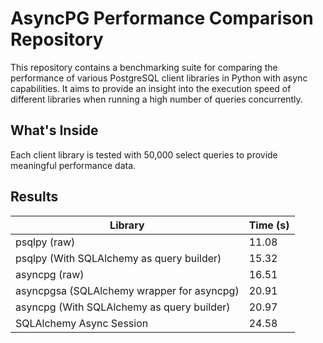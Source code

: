 # AsyncPG Performance Comparison Repository

This repository contains a benchmarking suite for comparing the performance of various PostgreSQL client libraries in Python with async capabilities. 
It aims to provide an insight into the execution speed of different libraries when running a high number of queries concurrently.

## What's Inside

Each client library is tested with 50,000 select queries to provide meaningful performance data.

## Results

| Library                                    | Time (s)  |
|--------------------------------------------|-----------|
| psqlpy (raw)                               | 11.08     |
| psqlpy (With SQLAlchemy as query builder)  | 15.32     |
| asyncpg (raw)                              | 16.51     |
| asyncpgsa (SQLAlchemy wrapper for asyncpg) | 20.91     |
| asyncpg (With SQLAlchemy as query builder) | 20.97     |
| SQLAlchemy Async Session                   | 24.58     |
